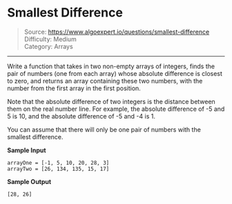 # Smallest Difference
> Source: https://www.algoexpert.io/questions/smallest-difference  
> Difficulty: Medium  
> Category: Arrays
---

Write a function that takes in two non-empty arrays of integers, finds the pair 
of numbers (one from each array) whose absolute difference is closest to zero, 
and returns an array containing these two numbers, with the number from the 
first array in the first position.

Note that the absolute difference of two integers is the distance between them
on the real number line. For example, the absolute difference of -5 and 5 is 10,
and the absolute difference of -5 and -4 is 1.

You can assume that there will only be one pair of numbers with the smallest
difference.

**Sample Input**
```
arrayOne = [-1, 5, 10, 20, 28, 3]
arrayTwo = [26, 134, 135, 15, 17]
```

**Sample Output**
```
[28, 26]
```
